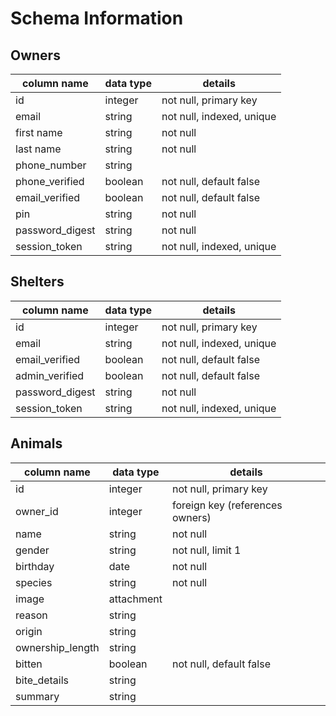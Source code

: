 # Schema Information

## Owners
column name     |  data type     |  details
----------------|----------------|-----------------------
id              | integer        | not null, primary key
email           | string         | not null, indexed, unique
first name      | string         | not null
last name       | string         | not null
phone_number    | string         |
phone_verified  | boolean        | not null, default false
email_verified  | boolean        | not null, default false
pin             | string         | not null
password_digest | string         | not null
session_token   | string         | not null, indexed, unique

## Shelters
column name     |  data type     |  details
----------------|----------------|-----------------------
id              | integer        | not null, primary key
email           | string         | not null, indexed, unique
email_verified  | boolean        | not null, default false
admin_verified  | boolean        | not null, default false
password_digest | string         | not null
session_token   | string         | not null, indexed, unique

## Animals
column name     |  data type     |  details
----------------|----------------|-----------------------
id              | integer        | not null, primary key
owner_id        | integer        | foreign key (references owners)
name            | string         | not null
gender          | string         | not null, limit 1
birthday        | date           | not null
species         | string         | not null
image           | attachment     |
reason          | string         |
origin          | string         |
ownership_length| string         |
bitten          | boolean        | not null, default false
bite_details    | string         |
summary         | string         |
